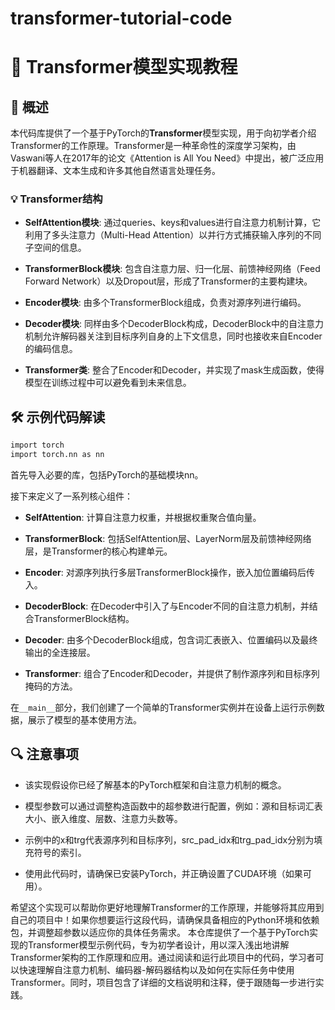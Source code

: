 # transformer-tutorial-code
# 🚀 **Transformer模型实现教程**

## 📖 概述

本代码库提供了一个基于PyTorch的**Transformer**模型实现，用于向初学者介绍Transformer的工作原理。Transformer是一种革命性的深度学习架构，由Vaswani等人在2017年的论文《Attention is All You Need》中提出，被广泛应用于机器翻译、文本生成和许多其他自然语言处理任务。

### 💡 Transformer结构

- **SelfAttention模块**: 通过queries、keys和values进行自注意力机制计算，它利用了多头注意力（Multi-Head Attention）以并行方式捕获输入序列的不同子空间的信息。

- **TransformerBlock模块**: 包含自注意力层、归一化层、前馈神经网络（Feed Forward Network）以及Dropout层，形成了Transformer的主要构建块。

- **Encoder模块**: 由多个TransformerBlock组成，负责对源序列进行编码。

- **Decoder模块**: 同样由多个DecoderBlock构成，DecoderBlock中的自注意力机制允许解码器关注到目标序列自身的上下文信息，同时也接收来自Encoder的编码信息。

- **Transformer类**: 整合了Encoder和Decoder，并实现了mask生成函数，使得模型在训练过程中可以避免看到未来信息。

## 🛠️ 示例代码解读

```markdown
import torch
import torch.nn as nn
```
首先导入必要的库，包括PyTorch的基础模块nn。

接下来定义了一系列核心组件：

- **SelfAttention**: 计算自注意力权重，并根据权重聚合值向量。
  
- **TransformerBlock**: 包括SelfAttention层、LayerNorm层及前馈神经网络层，是Transformer的核心构建单元。

- **Encoder**: 对源序列执行多层TransformerBlock操作，嵌入加位置编码后传入。

- **DecoderBlock**: 在Decoder中引入了与Encoder不同的自注意力机制，并结合TransformerBlock结构。

- **Decoder**: 由多个DecoderBlock组成，包含词汇表嵌入、位置编码以及最终输出的全连接层。

- **Transformer**: 组合了Encoder和Decoder，并提供了制作源序列和目标序列掩码的方法。

在`__main__`部分，我们创建了一个简单的Transformer实例并在设备上运行示例数据，展示了模型的基本使用方法。

## 🔍 注意事项

- 该实现假设你已经了解基本的PyTorch框架和自注意力机制的概念。

- 模型参数可以通过调整构造函数中的超参数进行配置，例如：源和目标词汇表大小、嵌入维度、层数、注意力头数等。

- 示例中的x和trg代表源序列和目标序列，src_pad_idx和trg_pad_idx分别为填充符号的索引。

- 使用此代码时，请确保已安装PyTorch，并正确设置了CUDA环境（如果可用）。

希望这个实现可以帮助你更好地理解Transformer的工作原理，并能够将其应用到自己的项目中！如果你想要运行这段代码，请确保具备相应的Python环境和依赖包，并调整超参数以适应你的具体任务需求。
本仓库提供了一个基于PyTorch实现的Transformer模型示例代码，专为初学者设计，用以深入浅出地讲解Transformer架构的工作原理和应用。通过阅读和运行此项目中的代码，学习者可以快速理解自注意力机制、编码器-解码器结构以及如何在实际任务中使用Transformer。同时，项目包含了详细的文档说明和注释，便于跟随每一步进行实践。
